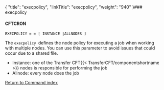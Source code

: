 {
    "title": "execpolicy",
    "linkTitle": "execpolicy",
    "weight": "940"
}### execpolicy

#### CFTCRON

`EXECPOLICY = = [ INSTANCE |ALLNODES ]`

The `execpolicy `defines the node policy for executing a job when working with multiple nodes. You can use this parameter to avoid issues that could occur due to a shared file.

- Instance: one of the Transfer CFT{{< TransferCFT/componentshortname >}} nodes is responsible for performing the job
- Allnode: every node does the job

[Return to Command index](../../)
